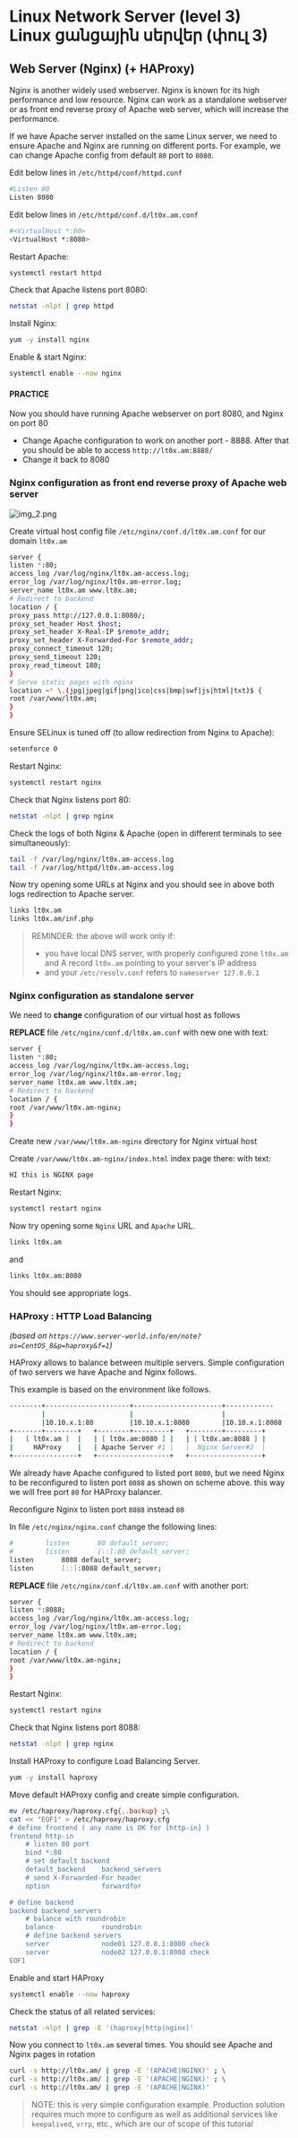 # Linux Network Server (level 3) <br /> Linux ցանցային սերվեր (փուլ 3)

## Web Server (Nginx) (+ HAProxy) 


Nginx is another widely used webserver. 
Nginx is known for its high performance and low resource. 
Nginx can work as a standalone webserver or as front end reverse proxy of Apache web server, which will increase the performance.

If we have Apache server installed on the same Linux server, we need to ensure Apache and Nginx are running on different ports.
For example, we can change Apache config from default `80` port to `8080`. 

Edit below lines in `/etc/httpd/conf/httpd.conf`
```bash
#Listen 80
Listen 8080
```

Edit below lines in `/etc/httpd/conf.d/lt0x.am.conf` 
```bash
#<VirtualHost *:80> 
<VirtualHost *:8080> 
```

Restart Apache:
```bash
systemctl restart httpd
```

Check that Apache listens port 8080: 
```bash
netstat -nlpt | grep httpd
```

Install Nginx:  
```bash
yum -y install nginx
```
Enable & start Nginx: 
```bash
systemctl enable --now nginx
```


#### PRACTICE
Now you should have running Apache webserver on port 8080, and Nginx on port 80

* Change Apache configuration to work on another port - 8888. After that you should be able to access `http://lt0x.am:8888/`
* Change it back to 8080

### Nginx configuration as front end reverse proxy of Apache web server

![img_2.png](img_2.png)

Create virtual host config file `/etc/nginx/conf.d/lt0x.am.conf` for our domain `lt0x.am`
```bash
server {
listen *:80;
access_log /var/log/nginx/lt0x.am-access.log;
error_log /var/log/nginx/lt0x.am-error.log;
server_name lt0x.am www.lt0x.am;
# Redirect to backend
location / {
proxy_pass http://127.0.0.1:8080/;
proxy_set_header Host $host;
proxy_set_header X-Real-IP $remote_addr;
proxy_set_header X-Forwarded-For $remote_addr;
proxy_connect_timeout 120;
proxy_send_timeout 120;
proxy_read_timeout 180;
}
# Serve static pages with nginx
location ~* \.(jpg|jpeg|gif|png|ico|css|bmp|swf|js|html|txt)$ {
root /var/www/lt0x.am;
}
}

```
Ensure SELinux is tuned off (to allow redirection from Nginx to Apache): 
```bash
setenforce 0
```
Restart Nginx: 
```bash
systemctl restart nginx
```

Check that Nginx listens port 80: 
```bash
netstat -nlpt | grep nginx
```

Check the logs of both Nginx & Apache (open in different terminals to see simultaneously): 
```bash
tail -f /var/log/nginx/lt0x.am-access.log
tail -f /var/log/httpd/lt0x.am-access.log
```

Now try opening some URLs at Nginx and you should see in above both logs redirection to Apache server. 
```bash
links lt0x.am
links lt0x.am/inf.php
```

> REMINDER: the above will work only if: 
> * you have local DNS server, with properly configured zone `lt0x.am` 
 and A record `lt0x.am` pointing to your server's IP address
> * and your `/etc/resolv.conf` refers to `nameserver 127.0.0.1`

### Nginx configuration as standalone server

We need to **change** configuration of our virtual host as follows

**REPLACE** file `/etc/nginx/conf.d/lt0x.am.conf`
with new one with text:

```bash
server {
listen *:80;
access_log /var/log/nginx/lt0x.am-access.log;
error_log /var/log/nginx/lt0x.am-error.log;
server_name lt0x.am www.lt0x.am;
# Redirect to backend
location / {
root /var/www/lt0x.am-nginx;
}
}
```

Create new `/var/www/lt0x.am-nginx` directory for Nginx virtual host


Create `/var/www/lt0x.am-nginx/index.html` index page there:
with text:
```bash
HI this is NGINX page
```

Restart Nginx: 

```bash
systemctl restart nginx
```

Now try opening some `Nginx` URL and `Apache` URL. 
```bash
links lt0x.am
```

and

```bash
links lt0x.am:8080
```

You should see appropriate logs.


### HAProxy : HTTP Load Balancing
_(based on `https://www.server-world.info/en/note?os=CentOS_8&p=haproxy&f=1`)_
	
HAProxy allows to balance between multiple servers. Simple configuration of two servers we have Apache and Nginx follows.

This example is based on the environment like follows.
```bash
--------+---------------------+----------------------+------------
        |                     |                      |
        |10.10.x.1:80         |10.10.x.1:8080        |10.10.x.1:8088
+-------+--------+   +--------+---------+   +--------+---------+
|   [ lt0x.am ]  |   | [ lt0x.am:8080 ] |   | [ lt0x.am:8088 ] |
|     HAProxy    |   | Apache Server #1 |   |  Nginx Server#2  |
+----------------+   +------------------+   +------------------+

```

We already have Apache configured to listed port `8080`, 
but we need Nginx to be reconfigured to listen port `8088` as shown on scheme above.
this way we will free port `80` for HAProxy balancer.

Reconfigure Nginx to listen port `8088` instead `80`

In file `/etc/nginx/nginx.conf` change the following lines:
```bash
#        listen       80 default_server;
#        listen       [::]:80 default_server;
listen       8088 default_server;
listen       [::]:8088 default_server;
```
 
**REPLACE** file `/etc/nginx/conf.d/lt0x.am.conf` with another port:
```bash
server {
listen *:8088;
access_log /var/log/nginx/lt0x.am-access.log;
error_log /var/log/nginx/lt0x.am-error.log;
server_name lt0x.am www.lt0x.am;
# Redirect to backend
location / {
root /var/www/lt0x.am-nginx;
}
}
```

Restart Nginx:

```bash
systemctl restart nginx
```

Check that Nginx listens port 8088:

```bash
netstat -nlpt | grep nginx
```

Install HAProxy to configure Load Balancing Server.

```bash
yum -y install haproxy
```

Move default HAProxy config and create simple configuration.

```bash
mv /etc/haproxy/haproxy.cfg{,.backup} ;\
cat << "EOF1" > /etc/haproxy/haproxy.cfg
# define frontend ( any name is OK for [http-in] )
frontend http-in
    # listen 80 port
    bind *:80
    # set default backend
    default_backend    backend_servers
    # send X-Forwarded-For header
    option             forwardfor

# define backend
backend backend_servers
    # balance with roundrobin
    balance            roundrobin
    # define backend servers
    server             node01 127.0.0.1:8080 check
    server             node02 127.0.0.1:8088 check
EOF1

```

Enable and start HAProxy
```bash
systemctl enable --now haproxy
```

Check the status of all related services:
```bash
netstat -nlpt | grep -E '(haproxy|http|nginx)'
```

Now you connect to `lt0x.am` several times. 
You should see Apache and Nginx pages in rotation

```bash
curl -s http://lt0x.am/ | grep -E '(APACHE|NGINX)' ; \
curl -s http://lt0x.am/ | grep -E '(APACHE|NGINX)' ; \
curl -s http://lt0x.am/ | grep -E '(APACHE|NGINX)' 
```


> NOTE: this is very simple configuration example. Production solution requires much more to configure as well as
> additional services like `keepalived`, `vrrp`, etc., which are our of scope of this tutorial
